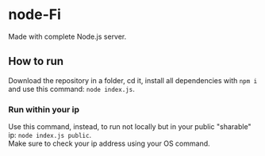 # node-Fi
Made with complete Node.js server.

## How to run
Download the repository in a folder, cd it, install all dependencies with `npm i` and use this command: `node index.js`.
### Run within your ip
Use this command, instead, to run not locally but in your public "sharable" ip: `node index.js public`.\
Make sure to check your ip address using your OS command.
